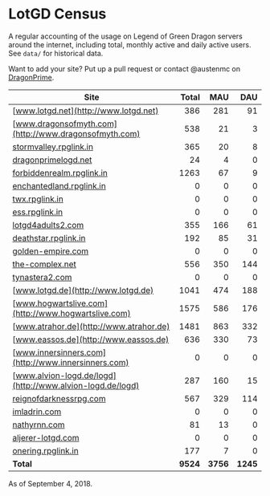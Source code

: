 # LotGD Census
A regular accounting of the usage on Legend of Green Dragon servers around the internet, including total, monthly active and daily active users. See `data/` for historical data.

Want to add your site? Put up a pull request or contact @austenmc on [DragonPrime](http://dragonprime.net).


Site | Total | MAU | DAU
--- | ---:| ---:| ---:
[www.lotgd.net](http://www.lotgd.net)|386|281|91
[www.dragonsofmyth.com](http://www.dragonsofmyth.com)|538|21|3
[stormvalley.rpglink.in](http://stormvalley.rpglink.in)|365|20|8
[dragonprimelogd.net](http://dragonprimelogd.net)|24|4|0
[forbiddenrealm.rpglink.in](http://forbiddenrealm.rpglink.in)|1263|67|9
[enchantedland.rpglink.in](http://enchantedland.rpglink.in)|0|0|0
[twx.rpglink.in](http://twx.rpglink.in)|0|0|0
[ess.rpglink.in](http://ess.rpglink.in)|0|0|0
[lotgd4adults2.com](http://lotgd4adults2.com)|355|166|61
[deathstar.rpglink.in](http://deathstar.rpglink.in)|192|85|31
[golden-empire.com](http://golden-empire.com)|0|0|0
[the-complex.net](http://the-complex.net)|556|350|144
[tynastera2.com](http://tynastera2.com)|0|0|0
[www.lotgd.de](http://www.lotgd.de)|1041|474|188
[www.hogwartslive.com](http://www.hogwartslive.com)|1575|586|176
[www.atrahor.de](http://www.atrahor.de)|1481|863|332
[www.eassos.de](http://www.eassos.de)|636|330|73
[www.innersinners.com](http://www.innersinners.com)|0|0|0
[www.alvion-logd.de/logd](http://www.alvion-logd.de/logd)|287|160|15
[reignofdarknessrpg.com](http://reignofdarknessrpg.com)|567|329|114
[imladrin.com](http://imladrin.com)|0|0|0
[nathyrnn.com](http://nathyrnn.com)|81|13|0
[aljerer-lotgd.com](http://aljerer-lotgd.com)|0|0|0
[onering.rpglink.in](http://onering.rpglink.in)|177|7|0
**Total**|**9524**|**3756**|**1245**

As of September 4, 2018.
